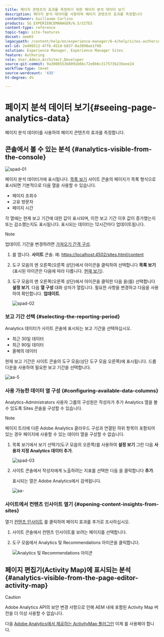 ```yaml
---
title: 페이지 콘텐츠의 효과를 측정하기 위한 페이지 분석 데이터 보기
description: 페이지 분석 데이터를 사용하여 페이지 콘텐츠의 효과를 측정합니다
contentOwner: Guillaume Carlino
products: SG_EXPERIENCEMANAGER/6.5/SITES
content-type: reference
topic-tags: site-features
docset: aem65
legacypath: /content/help/en/experience-manager/6-4/help/sites-authoring/pa-using.html
exl-id: 2e406512-47fb-451d-b837-0a3898ae1f08
solution: Experience Manager, Experience Manager Sites
feature: Authoring
role: User,Admin,Architect,Developer
source-git-commit: 9a3008553b8091b66c72e0b6c317573b235eee24
workflow-type: tm+mt
source-wordcount: '435'
ht-degree: 4%

---
```


# 페이지 분석 데이터 보기{#seeing-page-analytics-data}

페이지 분석 데이터를 사용하여 페이지 콘텐츠의 효과를 측정합니다.

## 콘솔에서 볼 수 있는 분석 {#analytics-visible-from-the-console}

![spad-01](assets/spad-01.png)

페이지 분석 데이터가에 표시됩니다. [목록 보기](/help/sites-authoring/basic-handling.md#list-view) 사이트 콘솔의 페이지가 목록 형식으로 표시되면 기본적으로 다음 열을 사용할 수 있습니다.

* 페이지 조회수
* 고유 방문자
* 페이지 시간

각 열에는 현재 보고 기간에 대한 값이 표시되며, 이전 보고 기간 이후 값이 증가했는지 또는 감소했는지도 표시됩니다. 표시되는 데이터는 12시간마다 업데이트됩니다.

>[!NOTE]
>
>업데이트 기간을 변경하려면 [가져오기 간격 구성](/help/sites-administering/adobeanalytics-connect.md#configuring-the-import-interval).

1. 를 엽니다. **사이트** 콘솔. 예: [https://localhost:4502/sites.html/content](https://localhost:4502/sites.html/content)
1. 도구 모음의 맨 오른쪽(오른쪽 상단)에서 아이콘을 클릭하여 선택합니다 **목록 보기** (표시된 아이콘은 다음에 따라 다릅니다. [현재 보기](/help/sites-authoring/basic-handling.md#viewing-and-selecting-resources)).

1. 도구 모음의 맨 오른쪽(오른쪽 상단)에서 아이콘을 클릭한 다음 을(를) 선택합니다 **설정 보기**. 다음 **열 구성** 대화 상자가 열립니다. 필요한 사항을 변경하고 다음을 사용하여 확인합니다. **업데이트**.

   ![spad-02](assets/spad-02.png)

### 보고 기간 선택 {#selecting-the-reporting-period}

Analytics 데이터가 사이트 콘솔에 표시되는 보고 기간을 선택하십시오.

* 최근 30일 데이터
* 최근 90일 데이터
* 올해의 데이터

현재 보고 기간은 사이트 콘솔의 도구 모음(상단 도구 모음 오른쪽)에 표시됩니다. 드롭다운을 사용하여 필요한 보고 기간을 선택합니다.

![aa-5](assets/aa-05.png)

### 사용 가능한 데이터 열 구성 {#configuring-available-data-columns}

Analytics-Administrators 사용자 그룹의 구성원은 작성자가 추가 Analytics 열을 볼 수 있도록 Sites 콘솔을 구성할 수 있습니다.

>[!NOTE]
>
>페이지 트리에 다른 Adobe Analytics 클라우드 구성과 연결된 하위 항목이 포함되어 있는 경우 페이지에 사용할 수 있는 데이터 열을 구성할 수 없습니다.

1. 목록 보기에서 보기 선택기(도구 모음의 오른쪽)를 사용하여 **설정 보기** 그런 다음 **사용자 지정 Analytics 데이터 추가**.

   ![spad-03](assets/spad-03.png)

1. 사이트 콘솔에서 작성자에게 노출하려는 지표를 선택한 다음 을 클릭합니다 **추가**.

   표시되는 열은 Adobe Analytics에서 검색됩니다.

   ![aa-](assets/aa-16.png)

### 사이트에서 컨텐츠 인사이트 열기 {#opening-content-insights-from-sites}

열기 [컨텐츠 인사이트](/help/sites-authoring/content-insights.md) 를 클릭하여 페이지 효과를 추가로 조사하십시오.

1. 사이트 콘솔에서 컨텐츠 인사이트를 보려는 페이지를 선택합니다.
1. 도구 모음에서 Analytics 및 Recommendations 아이콘을 클릭합니다.

   ![Analytics 및 Recommendations 아이콘](do-not-localize/chlimage_1-14.png)

## 페이지 편집기(Activity Map)에 표시되는 분석 {#analytics-visible-from-the-page-editor-activity-map}

>[!CAUTION]
>
>Adobe Analytics API의 보안 변경 사항으로 인해 AEM 내에 포함된 Activity Map 버전을 더 이상 사용할 수 없습니다.
>
>다음 [Adobe Analytics에서 제공하는 ActivityMap 플러그인](https://experienceleague.adobe.com/docs/analytics/analyze/activity-map/getting-started/get-started-users/activitymap-install.html) 이제 를 사용해야 합니다.
